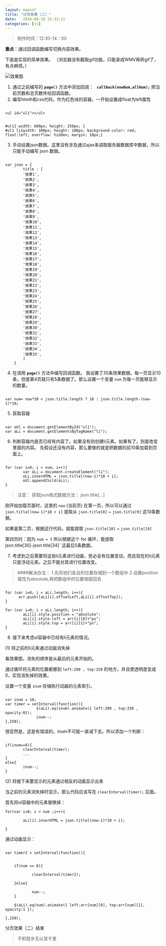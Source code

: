 ```yaml
---
layout: mypost
title: "分页效果（二）"
date:   2016-08-10 15:33:11
categories: [js]
---
```


>制作时间：12:30-14：00

**重点**：通过回调函数编写切换内容效果。

下面是实现的简单效果。
（浏览器没有截取gif功能，只能录成WMV再转gif了，有点麻烦。）

![效果图](http://upload-images.jianshu.io/upload_images/2376873-9ec0c976886f429c.gif?imageMogr2/auto-orient/strip)
1.  通过之前编写的  **`page()`**  方法中添加回调： **`	callBack(nowNum,allNum);`**  把当前页数和总页数传给回调函数。
2. 编写htmlh和css代码，作为红色块的容器。一开始设置成float为left属性

 ```

<ul id="ul1"></ul>
```

```

#ul1{ width: 600px; height: 250px; }
#ul1 li{width: 100px; height: 100px; background-color: red; float:left; overflow: hidden; margin: 10px;}

```

3.  手动设置json数据。这里没有涉及通过ajax来调取服务器数据库中数据，所以只能手动编写 json 数据。


```

var json = {
		title : [
		'效果1',
		'效果2',
		'效果3',
		'效果4',
		'效果5',
		'效果6',
		'效果7',
		'效果8',
		'效果9',
		'效果10',
		'效果11',
		'效果12',
		'效果13',
		'效果14',
		'效果15',
		'效果16',
		'效果17',
		'效果18',
		'效果19',
		'效果20',
		'效果21',
		'效果22',
		'效果23',
		'效果24',
		'效果25',
		'效果26',
		'效果27',
		'效果28',
		'效果29',
		'效果30',
		'效果31',
		'效果32',
		'效果33',
		'效果34',
		'效果35',
		]
	}

```

4.  在调用  **`page()`**  方法中编写回调函数。
我设置了35条效果数据。每一页显示10条，但是第4页就只有5条数据了。那么设置一个变量 `num` 为每一页能够显示的数量。

```

var num= now*10 < json.title.length ? 10 : json.title.length-(now-1)*10;
```

5.  获取容器

 ```

var oUl = document.getElementById("ul1");
var aLi = document.getElementsByTagName("li");
```
6.  判断容器内是否已经有内容了。如果没有则创建li元素。如果有了，则是改变里面的内容。
先假设还没有内容，那么要做的就是把数据的前10条加载到页面上。

```

for (var i=0; i < num; i++){
		var oLi = document.createElement("li");
		oLi.innerHTML = json.title[(now-1)*10 + i];
		oUl.appendChild(oLi);
}
```


>注意： 获取json格式数据方法： json.title[...]

  刚开始加载页面时，这里的 `now` (当前页) 在第一页，所以可以通过 `json.title[(now-1)*10 + i]`   提取从 `json.title[0]` ~ `json.title[9]` 这10条数据。

  如果是第二页，根据这行代码，就能提取 `json.title[10]` ~ `json.title[19]`

  第四页时：因为 `num = 5`  所以根据这个 for 循环，能提取  json.title[30]` ~ `json.title[34]` 这最后5条数据。


7.  考虑到之后需要将这些li元素进行动画，势必会有位置变动，而且现在的li元素只是浮动元素。之后不能对其进行位置改变。
>####解决办法：
1.先将他们各自的位置存储到一个数组中
2.设置position属性为absolute,再把数组中的位置值赋回去


  ```

  for (var i=0; i < aLi.length; i++){
	  	arr.push([aLi[i].offsetLeft,aLi[i].offsetTop]);
  }

  for (var i=0; i < aLi.length; i++){
		  aLi[i].style.position = "absolute";
		  aLi[i].style.left = arr[i][0]+"px";
		  aLi[i].style.top = arr[i][1]+"px";
  }

  ```


8.  接下来考虑ul容器中已经有li元素的情况。

  (1)  将之前的li元素通过动画消失掉

  看效果图，消失的顺序是从最后的元素开始的。

  通过循环将元素的位置都挪到  `left:200 , top:250` 的地方，并且使透明度变成0，实现消失掉的效果。

  设置一个变量 ` inum ` 存储执行动画的元素索引。


```

var inum = 10;
var timer = setInterval(function(){
              $(aLi).eq(inum).animate({ left:200 , top:250 , opacity:0});
              inum--;
},150);

```

很显然是，这是有错误的。inum不可能一直减下去。所以添加一个判断：

```

if(inum==0){
        clearInterval(timer);
        ...
}
else{
        inum--;
}

```


(2)  将接下来要显示的元素通过相反的动画显示出来

  当之前的元素消失掉时显示，那么代码应该写在  `clearInterval(timer);`  后面。

  首先将ul容器中的元素替换掉：


  ```
  for(var i=0; i < num ;i++){

		  aLi[i].innerHTML = json.title[(now-1)*10 + i];

  }

  ```

通过动画显示：


```

var timer2 = setInterval(function(){


	if(num == 0){

			clearInterval(timer2);

	}else{

			num--;
	}

	$(aLi).eq(num).animate({ left:arr[num][0], top:arr[num][1], opacity:1 });

},150);

```

分页效果（二）结束


>不积跬步无以至千里